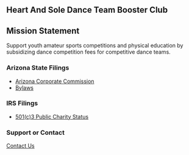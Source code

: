 ## Heart And Sole Dance Team Booster Club

## Mission Statement
Support youth amateur sports competitions and physical education by subsidizing dance competition fees for competitive dance teams.

### Arizona State Filings

- [Arizona Corporate Commission](https://ecorp.azcc.gov/PublicBusinessSearch/PublicBusinessInfo?entityNumber=23265115)
- [Bylaws](static/bylaws.pdf)

### IRS Filings

- [501(c)3 Public Charity Status](static/non-profit-status.pdf)

### Support or Contact

[Contact Us](mailto:team@hnsbooster.org)
